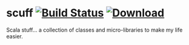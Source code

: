 scuff [![Build Status](https://drone.io/github.com/nilskp/scuff/status.png)](https://drone.io/github.com/nilskp/scuff) [ ![Download](https://api.bintray.com/packages/nilskp/maven/Scuff/images/download.svg) ](https://bintray.com/nilskp/maven/Scuff/_latestVersion#files)
=====

Scala stuff... a collection of classes and micro-libraries to make my life easier.
